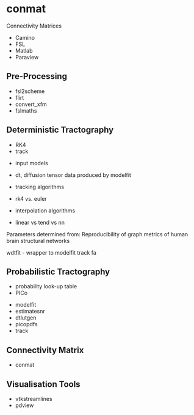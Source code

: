 # conmat
Connectivity Matrices

+ Camino
+ FSL
+ Matlab
+ Paraview

## Pre-Processing
- fsl2scheme
- flirt
- convert_xfm
- fslmaths

## Deterministic Tractography
+ RK4
+ track
- input models
- dt, diffusion tensor data produced by modelfit
- tracking algorithms
- rk4 vs. euler

- interpolation algorithms
- linear vs tend vs nn

Parameters determined from: Reproducibility of graph metrics of human brain structural networks

wdtfit - wrapper to modelfit
track
fa


## Probabilistic Tractography
+ probability look-up table
+ PICo

- modelfit
- estimatesnr
- dtlutgen
- picopdfs
- track


## Connectivity Matrix
- conmat

## Visualisation Tools
- vtkstreamlines
- pdview

